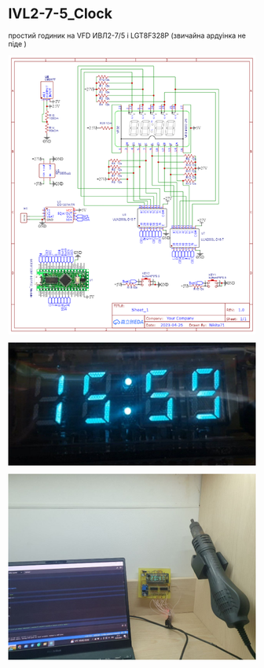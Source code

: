 # IVL2-7-5_Clock

простий годиник на VFD ИВЛ2-7/5 і LGT8F328P (звичайна ардуінка не піде )


 ![alt tag](https://github.com/Nikita7131/IVL2-7-5_Clock/blob/main/Schematic_%D0%B8%D0%B2%D0%BB2-7_5%20test_2023-05-15.png "Опису не буде")​

![alt tag](https://github.com/Nikita7131/IVL2-7-5_Clock/blob/main/photo_2023-05-15_14-47-27.jpg "Опису не буде")​

![alt tag](https://github.com/Nikita7131/IVL2-7-5_Clock/blob/main/photo_2023-05-15_14-47-41.jpg "Опису не буде")​
